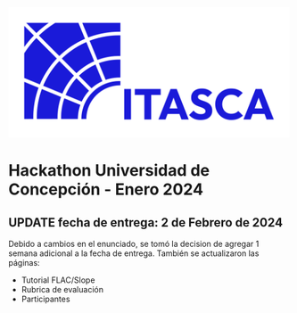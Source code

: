 
![Logo ITASCA](./media/Logos%20ITASCA%20(RGB)-01.png ':size=40%')

# Hackathon Universidad de Concepción - Enero 2024

## UPDATE fecha de entrega: 2 de Febrero de 2024

Debido a cambios en el enunciado, se tomó la decision de agregar 1 semana adicional a la fecha de entrega. 
También se actualizaron las páginas:
- Tutorial FLAC/Slope
- Rubrica de evaluación
- Participantes 